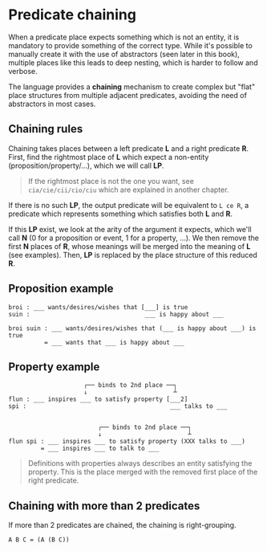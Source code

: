 # Predicate chaining

When a predicate place expects something which is not an entity, it is mandatory
to provide something of the correct type. While it's possible to manually create
it with the use of abstractors (seen later in this book), multiple places like
this leads to deep nesting, which is harder to follow and verbose.

The language provides a **chaining** mechanism to create complex but "flat"
place structures from multiple adjacent predicates, avoiding the need of
abstractors in most cases.

## Chaining rules

Chaining takes places between a left predicate **L** and a right predicate
**R**. First, find the rightmost place of **L** which expect a non-entity
(proposition/property/...), which we will call **LP**.

> If the rightmost place is not the one you want, see `cia/cie/cii/cio/ciu`
> which are explained in another chapter.

If there is no such **LP**, the output predicate will be equivalent to `L ce R`,
a predicate which represents something which satisfies both **L** and **R**.

If this **LP** exist, we look at the arity of the argument it expects, which
we'll call **N** (0 for a proposition or event, 1 for a property, ...). We then
remove the first **N** places of **R**, whose meanings will be merged into the
meaning of **L** (see examples). Then, **LP** is replaced by the place structure
of this reduced **R**.

## Proposition example

```eng
broi : ___ wants/desires/wishes that [___] is true
suin :                                ___ is happy about ___

broi suin : ___ wants/desires/wishes that (___ is happy about ___) is true
          = ___ wants that ___ is happy about ___
```

## Property example

```eng
                     ┌── binds to 2nd place ──┐
                     ↓                        ┴
flun : ___ inspires ___ to satisfy property [___2]
spi :                                        ___ talks to ___


                         ┌── binds to 2nd place ──┐
                         ↓                        ┴
flun spi : ___ inspires ___ to satisfy property (XXX talks to ___)
         = ___ inspires ___ to talk to ___
```

> Definitions with properties always describes an entity satisfying the property. This is
> the place merged with the removed first place of the right predicate.

## Chaining with more than 2 predicates

If more than 2 predicates are chained, the chaining is right-grouping.
```ignore
A B C = (A (B C))
```